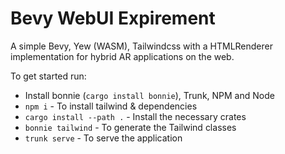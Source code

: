 # Bevy WebUI Expirement

A simple Bevy, Yew (WASM), Tailwindcss with a HTMLRenderer implementation for hybrid AR applications on the web.

To get started run:

- Install bonnie (`cargo install bonnie`), Trunk, NPM and Node
- `npm i` - To install tailwind & dependencies
- `cargo install --path .` - Install the necessary crates
- `bonnie tailwind` - To generate the Tailwind classes
- `trunk serve` - To serve the application